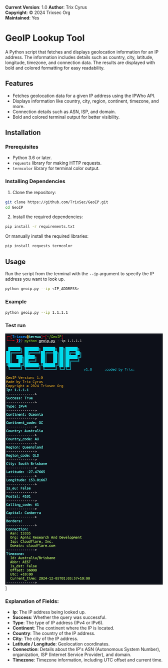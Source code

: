 **Current Version**: 1.0
**Author**: Trix Cyrus  
**Copyright**: © 2024 Trixsec Org  
**Maintained**: Yes

# GeoIP Lookup Tool

A Python script that fetches and displays geolocation information for an IP address. The information includes details such as country, city, latitude, longitude, timezone, and connection data. The results are displayed with bold and colored formatting for easy readability.

## Features

- Fetches geolocation data for a given IP address using the IPWho API.
- Displays information like country, city, region, continent, timezone, and more.
- Connection details such as ASN, ISP, and domain.
- Bold and colored terminal output for better visibility.

## Installation

### Prerequisites

- Python 3.6 or later.
- `requests` library for making HTTP requests.
- `termcolor` library for terminal color output.

### Installing Dependencies

1. Clone the repository:

```bash
git clone https://github.com/TrixSec/GeoIP.git
cd GeoIP
```

2. Install the required dependencies:

```bash
pip install -r requirements.txt
```

Or manually install the required libraries:

```bash
pip install requests termcolor
```

## Usage

Run the script from the terminal with the `--ip` argument to specify the IP address you want to look up.

```bash
python geoip.py --ip <IP_ADDRESS>
```

### Example

```bash
python geoip.py --ip 1.1.1.1
```

### Test run

![GeoIP](https://github.com/TrixSec/GeoIP/blob/main/testrun/testrun.jpg?raw=true)]


### Explanation of Fields:

- **Ip**: The IP address being looked up.
- **Success**: Whether the query was successful.
- **Type**: The type of IP address (IPv4 or IPv6).
- **Continent**: The continent where the IP is located.
- **Country**: The country of the IP address.
- **City**: The city of the IP address.
- **Latitude / Longitude**: Geolocation coordinates.
- **Connection**: Details about the IP's ASN (Autonomous System Number), organization, ISP (Internet Service Provider), and domain.
- **Timezone**: Timezone information, including UTC offset and current time.

